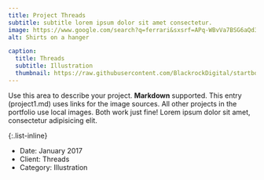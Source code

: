 ```yaml
---
title: Project Threads
subtitle: subtitle lorem ipsum dolor sit amet consectetur.
image: https://www.google.com/search?q=ferrari&sxsrf=APq-WBvVa7BSG6aQd3lJkE4kIatfaetY7A:1643999976452&source=lnms&tbm=isch&sa=X&ved=2ahUKEwiEl-2U2eb1AhVSPOwKHXYgD1oQ_AUoAXoECAEQAw&biw=1920&bih=929&dpr=1#imgrc=2Hpk9n2G3A0cBM
alt: Shirts on a hanger

caption:
  title: Threads
  subtitle: Illustration
  thumbnail: https://raw.githubusercontent.com/BlackrockDigital/startbootstrap-agency/master/src/assets/img/portfolio/01-thumbnail.jpg
---
```


Use this area to describe your project. **Markdown** supported. This entry (project1.md) uses links for the image sources. All other projects in the portfolio use local images. Both work just fine! Lorem ipsum dolor sit amet, consectetur adipisicing elit.

{:.list-inline}

- Date: January 2017
- Client: Threads
- Category: Illustration